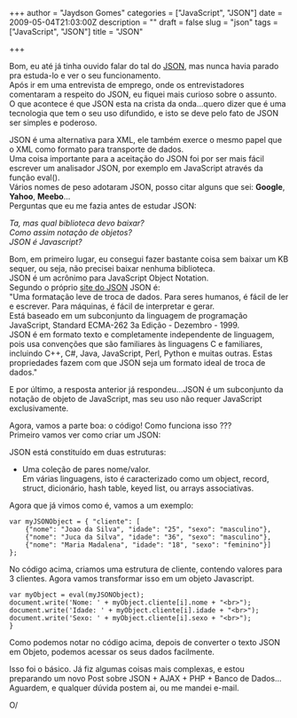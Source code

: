+++
author = "Jaydson Gomes"
categories = ["JavaScript", "JSON"]
date = 2009-05-04T21:03:00Z
description = ""
draft = false
slug = "json"
tags = ["JavaScript", "JSON"]
title = "JSON"

+++

Bom, eu até já tinha ouvido falar do tal do [JSON](http://json.org), mas nunca havia parado pra estuda-lo e ver o seu funcionamento.  
Após ir em uma entrevista de emprego, onde os entrevistadores comentaram a respeito do JSON, eu fiquei mais curioso sobre o assunto.  
O que acontece é que JSON esta na crista da onda...quero dizer que é uma tecnologia que tem o seu uso difundido, e isto se deve pelo fato de JSON ser simples e poderoso.  

JSON é uma alternativa para XML, ele também exerce o mesmo papel que o XML como formato para transporte de dados.  
Uma coisa importante para a aceitação do JSON foi por ser mais fácil escrever um analisador JSON, por exemplo em JavaScript através da função eval().  
Vários nomes de peso adotaram JSON, posso citar alguns que sei: **Google**, **Yahoo**, **Meebo**...  
Perguntas que eu me fazia antes de estudar JSON:  

_Ta, mas qual biblioteca devo baixar?_  
_Como assim notação de objetos?_  
_JSON é Javascript?_  

Bom, em primeiro lugar, eu consegui fazer bastante coisa sem baixar um KB sequer, ou seja, não precisei baixar nenhuma biblioteca.  
JSON é um acrônimo para JavaScript Object Notation.  
Segundo o próprio [site do JSON](http://www.json.org/json-pt.html) JSON é:  
"Uma formatação leve de troca de dados. Para seres humanos, é fácil de ler e escrever. Para máquinas, é fácil de interpretar e gerar.  
Está baseado em um subconjunto da linguagem de programação JavaScript, Standard ECMA-262 3a Edição - Dezembro - 1999.  
JSON é em formato texto e completamente independente de linguagem, pois usa convenções que são familiares às linguagens C e familiares, incluindo C++, C#, Java, JavaScript, Perl, Python e muitas outras. Estas propriedades fazem com que JSON seja um formato ideal de troca de dados."  

E por último, a resposta anterior já respondeu...JSON é um subconjunto da notação de objeto de JavaScript, mas seu uso não requer JavaScript exclusivamente.  

Agora, vamos a parte boa: o código! Como funciona isso ???  
Primeiro vamos ver como criar um JSON:  

JSON está constituído em duas estruturas:  
* Uma coleção de pares nome/valor.  
Em várias linguagens, isto é caracterizado como um object, record, struct, dicionário, hash table, keyed list, ou arrays associativas.  

Agora que já vimos como é, vamos a um exemplo:  
```
var myJSONObject = { "cliente": [
	{"nome": "Joao da Silva", "idade": "25", "sexo": "masculino"},
	{"nome": "Juca da Silva", "idade": "36", "sexo": "masculino"},
	{"nome": "Maria Madalena", "idade": "18", "sexo": "feminino"}]
};
```

No código acima, criamos uma estrutura de cliente, contendo valores para 3 clientes.
Agora vamos transformar isso em um objeto Javascript.

```
var myObject = eval(myJSONObject);
document.write('Nome: ' + myObject.cliente[i].nome + "<br>");
document.write('Idade: ' + myObject.cliente[i].idade + "<br>");
document.write('Sexo: ' + myObject.cliente[i].sexo + "<br>");
}
```
Como podemos notar no código acima, depois de converter o texto JSON em Objeto, podemos acessar os seus dados facilmente.  

Isso foi o básico. Já fiz algumas coisas mais complexas, e estou preparando um novo Post sobre JSON + AJAX + PHP + Banco de Dados...  
Aguardem, e qualquer dúvida postem ai, ou me mandei e-mail.  

O/
